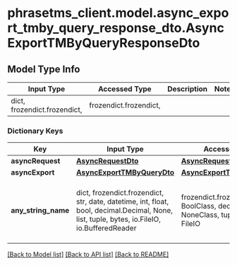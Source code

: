 # phrasetms_client.model.async_export_tmby_query_response_dto.AsyncExportTMByQueryResponseDto

## Model Type Info

| Input Type                   | Accessed Type          | Description | Notes |
| ---------------------------- | ---------------------- | ----------- | ----- |
| dict, frozendict.frozendict, | frozendict.frozendict, |             |

### Dictionary Keys

| Key                 | Input Type                                                                                                                                  | Accessed Type                                                                           | Description                                                        | Notes      |
| ------------------- | ------------------------------------------------------------------------------------------------------------------------------------------- | --------------------------------------------------------------------------------------- | ------------------------------------------------------------------ | ---------- |
| **asyncRequest**    | [**AsyncRequestDto**](AsyncRequestDto.md)                                                                                                   | [**AsyncRequestDto**](AsyncRequestDto.md)                                               |                                                                    | [optional] |
| **asyncExport**     | [**AsyncExportTMByQueryDto**](AsyncExportTMByQueryDto.md)                                                                                   | [**AsyncExportTMByQueryDto**](AsyncExportTMByQueryDto.md)                               |                                                                    | [optional] |
| **any_string_name** | dict, frozendict.frozendict, str, date, datetime, int, float, bool, decimal.Decimal, None, list, tuple, bytes, io.FileIO, io.BufferedReader | frozendict.frozendict, str, BoolClass, decimal.Decimal, NoneClass, tuple, bytes, FileIO | any string name can be used but the value must be the correct type | [optional] |

[[Back to Model list]](../../README.md#documentation-for-models) [[Back to API list]](../../README.md#documentation-for-api-endpoints) [[Back to README]](../../README.md)
